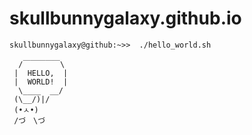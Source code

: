 # skullbunnygalaxy.github.io

```console
skullbunnygalaxy@github:~>>  ./hello_world.sh

  /￣￣￣￣￣\
 |  HELLO,  | 
 |  WORLD!  |
  \____  __/ 
 (\__/)|/ 
 (•ㅅ•)  
 /づ　\づ

```
